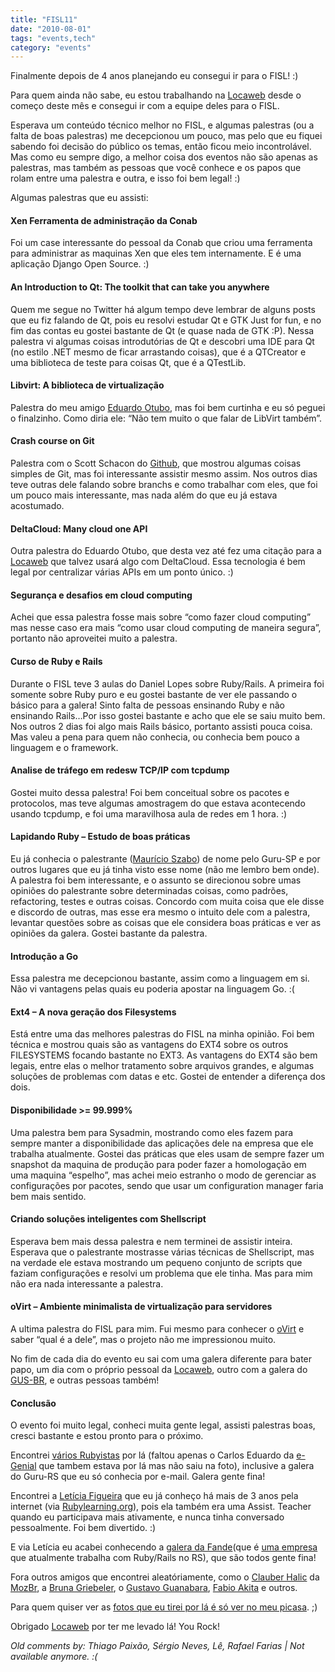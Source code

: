 ```yaml
---
title: "FISL11"
date: "2010-08-01"
tags: "events,tech"
category: "events"
---
```


Finalmente depois de 4 anos planejando eu consegui ir para o FISL! :)

Para quem ainda não sabe, eu estou trabalhando na [Locaweb] desde o
começo deste mês e consegui ir com a equipe deles para o FISL.

Esperava um conteúdo técnico melhor no FISL, e algumas palestras (ou a
falta de boas palestras) me decepcionou um pouco, mas pelo que eu fiquei
sabendo foi decisão do público os temas, então ficou meio incontrolável.
Mas como eu sempre digo, a melhor coisa dos eventos não são apenas as
palestras, mas também as pessoas que você conhece e os papos que rolam
entre uma palestra e outra, e isso foi bem legal! :)

Algumas palestras que eu assisti:

#### Xen Ferramenta de administração da Conab

Foi um case interessante do pessoal da Conab que criou uma ferramenta
para administrar as maquinas Xen que eles tem internamente. E é uma
aplicação Django Open Source. :)

#### An Introduction to Qt: The toolkit that can take you anywhere

Quem me segue no Twitter há algum tempo deve lembrar de alguns posts que
eu fiz falando de Qt, pois eu resolvi estudar Qt e GTK Just for fun, e
no fim das contas eu gostei bastante de Qt (e quase nada de GTK :P).
Nessa palestra vi algumas coisas introdutórias de Qt e descobri uma IDE
para Qt (no estilo .NET mesmo de ficar arrastando coisas), que é a
QTCreator e uma biblioteca de teste para coisas Qt, que é a QTestLib.

#### Libvirt: A biblioteca de virtualização

Palestra do meu amigo [Eduardo Otubo], mas foi bem curtinha e eu só
peguei o finalzinho. Como diria ele: “Não tem muito o que falar de
LibVirt também”.

#### Crash course on Git

Palestra com o Scott Schacon do [Github], que mostrou algumas coisas
simples de Git, mas foi interessante assistir mesmo assim. Nos outros
dias teve outras dele falando sobre branchs e como trabalhar com eles,
que foi um pouco mais interessante, mas nada além do que eu já estava
acostumado.

#### DeltaCloud: Many cloud one API

Outra palestra do Eduardo Otubo, que desta vez até fez uma citação para
a [Locaweb] que talvez usará algo com DeltaCloud. Essa tecnologia é bem
legal por centralizar várias APIs em um ponto único. :)

#### Segurança e desafios em cloud computing

Achei que essa palestra fosse mais sobre “como fazer cloud computing”
mas nesse caso era mais “como usar cloud computing de maneira segura”,
portanto não aproveitei muito a palestra.

#### Curso de Ruby e Rails

Durante o FISL teve 3 aulas do Daniel Lopes sobre Ruby/Rails. A primeira
foi somente sobre Ruby puro e eu gostei bastante de ver ele passando o
básico para a galera! Sinto falta de pessoas ensinando Ruby e não
ensinando Rails…Por isso gostei bastante e acho que ele se saiu muito
bem. Nos outros 2 dias foi algo mais Rails básico, portanto assisti
pouca coisa. Mas valeu a pena para quem não conhecia, ou conhecia bem
pouco a linguagem e o framework.

#### Analise de tráfego em redesw TCP/IP com tcpdump

Gostei muito dessa palestra! Foi bem conceitual sobre os pacotes e
protocolos, mas teve algumas amostragem do que estava acontecendo usando
tcpdump, e foi uma maravilhosa aula de redes em 1 hora. :)

#### Lapidando Ruby – Estudo de boas práticas

Eu já conhecia o palestrante ([Maurício Szabo]) de nome pelo Guru-SP e
por outros lugares que eu já tinha visto esse nome (não me lembro bem
onde). A palestra foi bem interessante, e o assunto se direcionou sobre
umas opiniões do palestrante sobre determinadas coisas, como padrões,
refactoring, testes e outras coisas. Concordo com muita coisa que ele
disse e discordo de outras, mas esse era mesmo o intuito dele com a
palestra, levantar questões sobre as coisas que ele considera boas
práticas e ver as opiniões da galera. Gostei bastante da palestra.

#### Introdução a Go

Essa palestra me decepcionou bastante, assim como a linguagem em si. Não
vi vantagens pelas quais eu poderia apostar na linguagem Go. :(

#### Ext4 – A nova geração dos Filesystems

Está entre uma das melhores palestras do FISL na minha opinião. Foi bem
técnica e mostrou quais são as vantagens do EXT4 sobre os outros
FILESYSTEMS focando bastante no EXT3. As vantagens do EXT4 são bem
legais, entre elas o melhor tratamento sobre arquivos grandes, e algumas
soluções de problemas com datas e etc. Gostei de entender a diferença
dos dois.

#### Disponibilidade &gt;= 99.999%

Uma palestra bem para Sysadmin, mostrando como eles fazem para sempre
manter a disponibilidade das aplicações dele na empresa que ele trabalha
atualmente. Gostei das práticas que eles usam de sempre fazer um
snapshot da maquina de produção para poder fazer a homologação em uma
maquina “espelho”, mas achei meio estranho o modo de gerenciar as
configurações por pacotes, sendo que usar um configuration manager faria
bem mais sentido.

#### Criando soluções inteligentes com Shellscript

Esperava bem mais dessa palestra e nem terminei de assistir inteira.
Esperava que o palestrante mostrasse várias técnicas de Shellscript, mas
na verdade ele estava mostrando um pequeno conjunto de scripts que
faziam configurações e resolvi um problema que ele tinha. Mas para mim
não era nada interessante a palestra.

#### oVirt – Ambiente minimalista de virtualização para servidores

A ultima palestra do FISL para mim. Fui mesmo para conhecer o [oVirt] e
saber “qual é a dele”, mas o projeto não me impressionou muito.

No fim de cada dia do evento eu sai com uma galera diferente para bater
papo, um dia com o próprio pessoal da [Locaweb], outro com a galera do
[GUS-BR], e outras pessoas também!

#### Conclusão

O evento foi muito legal, conheci muita gente legal, assisti palestras
boas, cresci bastante e estou pronto para o próximo.

Encontrei [vários Rubyistas] por lá (faltou apenas o Carlos Eduardo da
[e-Genial] que tambem estava por lá mas não saiu na foto), inclusive a
galera do Guru-RS que eu só conhecia por e-mail. Galera gente fina!

Encontrei a [Letícia Figueira] que eu já conheço há mais de 3 anos pela
internet (via [Rubylearning.org]), pois ela também era uma Assist.
Teacher quando eu participava mais ativamente, e nunca tinha conversado
pessoalmente. Foi bem divertido. :)

E via Letícia eu acabei conhecendo a [galera da Fande](que é [uma
empresa] que atualmente trabalha com Ruby/Rails no RS), que são todos
gente fina!

Fora outros amigos que encontrei aleatóriamente, como o [Clauber Halic]
da [MozBr], a [Bruna Griebeler], o [Gustavo Guanabara], [Fabio Akita] e
outros.

Para quem quiser ver as [fotos que eu tirei por lá é só ver no meu
picasa]. ;)

Obrigado [Locaweb] por ter me levado lá! You Rock!

[Locaweb]: www.locaweb.com.br
[Eduardo Otubo]: http://picasaweb.google.com/Willian.molinari/FISL11#5498175193882024498
[Github]: http://www.github.com
[Maurício Szabo]: http://mauricioszabo.wordpress.com/
[oVirt]: https://fedorahosted.org/ovirt/
[Locaweb]: www.locaweb.com.br
[GUS-BR]: http://www.slackwarebrasil.org/
[vários Rubyistas]: http://picasaweb.google.com/Willian.molinari/FISL11#5498179634054435602
[e-Genial]: http://www.egenialsas.com.br/
[Letícia Figueira]: http://twitter.com/_leticia
[Rubylearning.org]: http://rubylearning.org/class
[galera da Fande]: http://picasaweb.google.com/Willian.molinari/FISL11#5498179590379727106
[uma empresa]: http://fande.com.br/
[Clauber Halic]: https://twitter.com/clauber_halic
[MozBr]: http://www.mozillabrasil.org/
[Bruna Griebeler]: http://www.griebeler.com/
[Gustavo Guanabara]: http://www.guanabara.info
[Fabio Akita]: http://www.akitaonrails.com
[fotos que eu tirei por lá é só ver no meu picasa]: http://picasaweb.google.com/Willian.molinari/FISL11#
[Locaweb]: www.locaweb.com.br 



_Old comments by: Thiago Paixão, Sérgio Neves, Lê, Rafael Farias | Not available anymore. :(_
